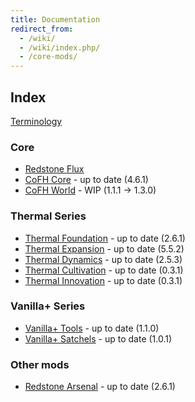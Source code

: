 ```yaml
---
title: Documentation
redirect_from:
  - /wiki/
  - /wiki/index.php/
  - /core-mods/
---
```


Index
-----

[Terminology](/docs/terminology/)

<!-- Arrow symbol: → -->

### Core
* [Redstone Flux](/docs/redstone-flux/)
* [CoFH Core](/docs/cofh-core/) - <span class="uk-text-small uk-text-success">up to date (4.6.1)</span>
* [CoFH World](/docs/cofh-world/) - <span class="uk-text-small uk-text-warning">WIP (1.1.1 → 1.3.0)</span>

### Thermal Series
* [Thermal Foundation](/docs/thermal-foundation/) - <span class="uk-text-small uk-text-success">up to date (2.6.1)</span>
* [Thermal Expansion](/docs/thermal-expansion/) - <span class="uk-text-small uk-text-success">up to date (5.5.2)</span>
* [Thermal Dynamics](/docs/thermal-dynamics/) - <span class="uk-text-small uk-text-success">up to date (2.5.3)</span>
* [Thermal Cultivation](/docs/thermal-cultivation/) - <span class="uk-text-small uk-text-success">up to date (0.3.1)</span>
* [Thermal Innovation](/docs/thermal-innovation/) - <span class="uk-text-small uk-text-success">up to date (0.3.1)</span>

### Vanilla+ Series
* [Vanilla+ Tools](/docs/vanillaplus-tools/) - <span class="uk-text-small uk-text-success">up to date (1.1.0)</span>
* [Vanilla+ Satchels](/docs/vanillaplus-satchels/) - <span class="uk-text-small uk-text-success">up to date (1.0.1)</span>

### Other mods
* [Redstone Arsenal](/docs/redstone-arsenal/) - <span class="uk-text-small uk-text-success">up to date (2.6.1)</span>
